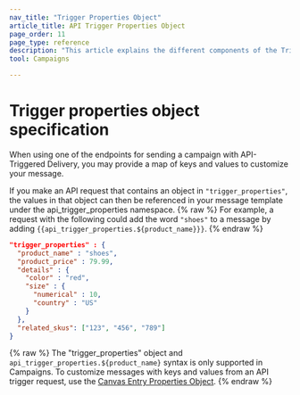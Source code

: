 ```yaml
---
nav_title: "Trigger Properties Object"
article_title: API Trigger Properties Object
page_order: 11
page_type: reference
description: "This article explains the different components of the Trigger Properties object."
tool: Campaigns

---
```


# Trigger properties object specification

When using one of the endpoints for sending a campaign with API-Triggered Delivery, you may provide a map of keys and values to customize your message.

If you make an API request that contains an object in `"trigger_properties"`, the values in that object can then be referenced in your message template under the api_trigger_properties namespace.
{% raw %}
For example, a request with the following could add the word `"shoes"` to a message by adding `{{api_trigger_properties.${product_name}}}`.
{% endraw %}

```json
"trigger_properties" : {
  "product_name" : "shoes",
  "product_price" : 79.99,
  "details" : {
    "color" : "red",
    "size" : {
      "numerical" : 10,
      "country" : "US"
    }
  },
  "related_skus": ["123", "456", "789"]
}
```

{% raw %}
The "trigger_properties" object and `api_trigger_properties.${product_name}` syntax is only supported in Campaigns. To customize messages with keys and values from an API trigger request, use the [Canvas Entry Properties Object](https://www.braze.com/docs/api/objects_filters/canvas_entry_properties_object/).
{% endraw %}


